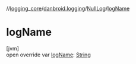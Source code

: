 //[logging_core](../../../index.md)/[danbroid.logging](../index.md)/[NullLog](index.md)/[logName](log-name.md)

# logName

[jvm]\
open override var [logName](log-name.md): [String](https://kotlinlang.org/api/latest/jvm/stdlib/kotlin/-string/index.html)
